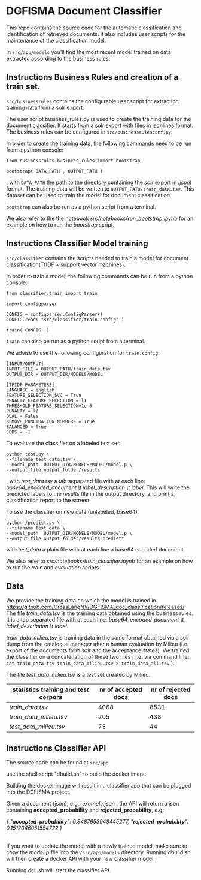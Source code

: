 # DGFISMA Document Classifier

This repo contains the source code for the automatic classification and identification of retrieved documents.
It also includes user scripts for the maintenance of the classification model.

In `src/app/models` you'll find the most recent model trained on data extracted according to the business rules.

Instructions Business Rules and creation of a train set.
------------

`src/businessrules` contains the configurable user script for extracting training data from a solr export.

The user script business_rules.py is used to create the training data for the document classifier. It starts from a solr export with files in jsonlines format. The business rules can be configured in `src/businessrulesconf.py`.

In order to create the training data, the following commands need to be run from a python console:

```
from businessrules.business_rules import bootstrap

bootstrap( DATA_PATH , OUTPUT_PATH )
```

, with `DATA_PATH` the path to the directory containing the *solr* export in *.jsonl* format. The training data will be written to `OUTPUT_PATH/train_data.tsv`. This dataset can be used to train the model for document classification.

`bootstrap` can also be run as a python script from a terminal.

We also refer to the the notebook *src/notebooks/run_bootstrap.ipynb* for an example on how to run the *bootstrap* script.

Instructions Classifier Model training
------------

`src/classifier` contains the scripts needed to train a model for document classification(TfIDF + support vector machines).

In order to train a model, the following commands can be run from a python console:

```
from classifier.train import train

import configparser

CONFIG = configparser.ConfigParser()
CONFIG.read( "src/classifier/train.config" )

train( CONFIG  )
```

`train` can also be run as a python script from a terminal.

We advise to use the following configuration for `train.config`:

```
[INPUT/OUTPUT]
INPUT_FILE = OUTPUT_PATH/train_data.tsv
OUTPUT_DIR = OUTPUT_DIR/MODELS/MODEL

[TFIDF_PARAMETERS]
LANGUAGE = english
FEATURE_SELECTION_SVC = True
PENALTY_FEATURE_SELECTION = l1
THRESHOLD_FEATURE_SELECTION=1e-5
PENALTY = l2
DUAL = False
REMOVE_PUNCTUATION_NUMBERS = True
BALANCED = True
JOBS = -1
```

To evaluate the classifier on a labeled test set: 

```
python test.py \
--filename test_data.tsv \
--model_path  OUTPUT_DIR/MODELS/MODEL/model.p \
--output_file output_folder/results
```

, with *test_data.tsv* a tab separated file with at each line: *base64_encoded_document \t label_description \t label*. This will write the predicted labels to the *results* file in the output directory, and print a classification report to the screen.

To use the classfier on new data (unlabeled, base64):

```
python /predict.py \
--filename test_data \
--model_path  OUTPUT_DIR/MODELS/MODEL/model.p \
--output_file output_folder/results_predict*
```

with *test_data* a plain file with at each line a base64 encoded document.

We also refer to *src/notebooks/train_classifier.ipynb* for an example on how to run the *train* and *evaluation* scripts. 


Data
------------

We provide the training data on which the model is trained in https://github.com/CrossLangNV/DGFISMA_doc_classification/releases/. The file *train_data.tsv* is the training data obtained using the business rules. It is a tab separated file with at each line: *base64_encoded_document \t label_description \t label*. 

*train_data_milieu.tsv* is training data in the same format obtained via a solr dump from the catalogue manager after a human evaluation by Milieu (i.e. export of the documents from solr and the acceptance states). We trained the classifier on a concatenation of these two files ( i.e. via command line: `cat train_data.tsv train_data_milieu.tsv > train_data_all.tsv` ). 

The file *test_data_milieu.tsv* is a test set created by Milieu.

statistics training and test corpora |  nr of accepted docs | nr of rejected docs  
--- |  --- | --- 
*train_data.tsv* |  4068 | 8531  
*train_data_milieu.tsv* |  205 | 438 
*test_data_milieu.tsv* | 73  | 44


Instructions Classifier API
------------

The source code can be found at `src/app`.

use the shell script "dbuild.sh" to build the docker image <br />

Building the docker image will result in a classifier app that can be plugged into the DGFISMA project.

Given a document (json), e.g.: *example.json* , the API will return a json containing **accepted_probability** and **rejected_probability**, e.g:

<em>
{
    "<strong>accepted_probability</strong>": 0.8487653948445277,
    "<strong>rejected_probability</strong>": 0.1512346051554722
}
</em>

<br />
<br />

If you want to update the model with a newly trained model, make sure to copy the *model.p* file into the `/src/app/models` directory. Running dbuild.sh will then create a docker API with your new classifier model.

Running dcli.sh will start the classifier API.
